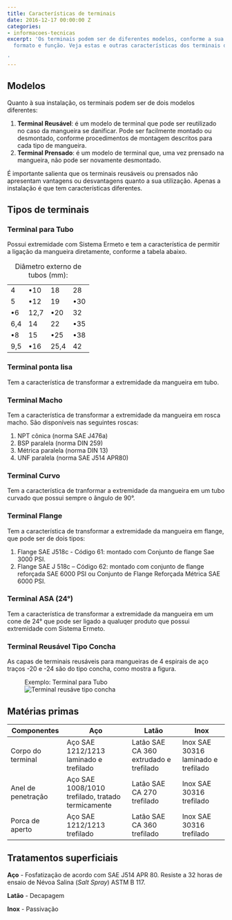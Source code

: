 ```yaml
---
title: Características de terminais
date: 2016-12-17 00:00:00 Z
categories:
- informacoes-tecnicas
excerpt: 'Os terminais podem ser de diferentes modelos, conforme a sua instalação,
  formato e função. Veja estas e outras características dos terminais de mangueiras.

'
---
```


## Modelos

Quanto à sua instalação, os terminais podem ser de dois modelos diferentes:

1. **Terminal Reusável**: é um modelo de terminal que pode ser reutilizado no caso da mangueira se danificar. Pode ser facilmente montado ou desmontado, conforme procedimentos de montagem descritos para cada tipo de mangueira.
2. **Terminal Prensado**: é um modelo de terminal que, uma vez prensado na mangueira, não pode ser novamente desmontado.

É importante salienta que os terminais reusáveis ou prensados não apresentam vantagens ou desvantagens quanto a sua utilização. Apenas a instalação é que tem características diferentes.

## Tipos de terminais

### Terminal para Tubo

<div class="wrapper" data-grid="spacing">
    <div data-cell="1of2">
        <p>Possui extremidade com Sistema Ermeto e tem a característica de permitir a ligação da mangueira diretamente, conforme a tabela abaixo.</p>
    </div>
    <div data-cell="1of2">
        <table>
            <caption>Diâmetro externo de tubos (mm):</caption>
            <tbody>
                <tr> <td>4</td> <td>•10</td> <td>18</td> <td>28</td> </tr>
                <tr> <td>5</td> <td>•12</td> <td>19</td> <td>•30</td> </tr>
                <tr> <td>•6</td> <td>12,7</td> <td>•20</td> <td>32</td> </tr>
                <tr> <td>6,4</td> <td>14</td> <td>22</td> <td>•35</td> </tr>
                <tr> <td>•8</td> <td>15</td> <td>•25</td> <td>•38</td> </tr>
                <tr> <td>9,5</td> <td>•16</td> <td>25,4</td> <td>42</td> </tr>
            </tbody>
        </table>
    </div>
</div>

### Terminal ponta lisa

Tem a característica de transformar a extremidade da mangueira em tubo.

### Terminal Macho

Tem a característica de transformar a extremidade da mangueira em rosca macho. São disponíveis nas seguintes roscas:

1. NPT cônica (norma SAE J476a)
2. BSP paralela (norma DIN 259)
3. Métrica paralela (norma DIN 13)
4. UNF paralela (norma SAE J514 APR80)

### Terminal Curvo

Tem a característica de tranformar a extremidade da mangueira em um tubo curvado que possui sempre o ângulo de 90°.

### Terminal Flange

Tem a característica de transformar a extremidade da mangueira em flange, que pode ser de dois tipos:

1. Flange SAE J518c - Código 61: montado com Conjunto de flange Sae 3000 PSI.
2. Flange SAE J 518c – Código 62: montado com conjunto de flange reforçada SAE 6000 PSI ou Conjunto de Flange Reforçada Métrica SAE 6000 PSI.

### Terminal ASA (24°)

Tem a característica de transformar a extremidade da mangueira em um cone de 24° que pode ser ligado a qualuqer produto que possui extremidade com Sistema Ermeto.

### Terminal Reusável Tipo Concha

<div class="wrapper" data-grid="spacing">
    <div data-cell>
        <p>As capas de terminais reusáveis para mangueiras de 4 espirais de aço traços -20 e -24 são do tipo concha, como mostra a figura.</p>
    </div>
    <figure data-cell>
        <figcaption>Exemplo: Terminal para Tubo</figcaption>
        <img src="{{ site.baseurl }}/img/posts/terminal-reusave-tipo-concha.gif" alt="Terminal reusáve tipo concha">
    </figure>
</div>


## Matérias primas

| Componentes | Aço   | Latão | Inox  |
| ----------- | ----- | ----- | ----- |
| Corpo do terminal  | Aço SAE 1212/1213 laminado e trefilado | Latão SAE CA 360 extrudado e trefilado | Inox SAE 30316 laminado e trefilado |
| Anel de penetração |  Aço SAE 1008/1010 trefilado, tratado termicamente | Latão SAE CA 270 trefilado | Inox SAE 30316 trefilado |
| Porca de aperto    | Aço SAE 1212/1213 trefilado | Latão SAE CA 360 trefilado | Inox SAE 30316 trefilado |

## Tratamentos superficiais

**Aço** - Fosfatização de acordo com SAE J514 APR 80. Resiste a 32 horas de ensaio de Névoa Salina (*Salt Spray*) ASTM B 117.

**Latão** - Decapagem

**Inox** - Passivação